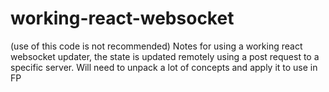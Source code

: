 # working-react-websocket
(use of this code is not recommended)
Notes for using a working react websocket updater, the state is updated remotely using a post request to a specific server. 
Will need to unpack a lot of concepts and apply it to use in FP
